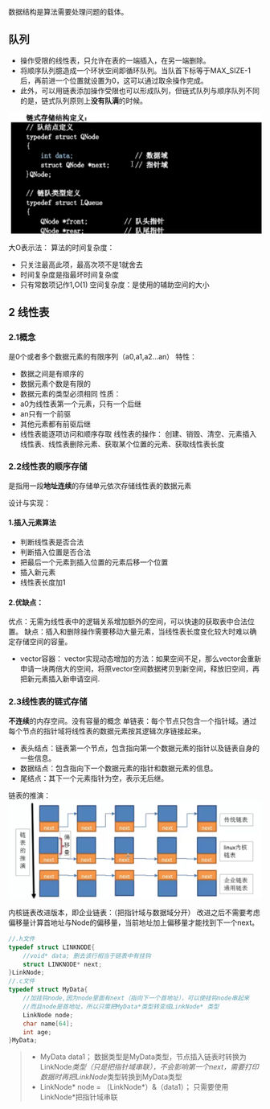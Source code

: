 数据结构是算法需要处理问题的载体。

## 队列
* 操作受限的线性表，只允许在表的一端插入，在另一端删除。
* 将顺序队列臆造成一个环状空间即循环队列。当队首下标等于MAX_SIZE-1 后，再前进一个位置就设置为0，这可以通过取余操作完成。
* 此外，可以用链表添加操作受限也可以形成队列，但链式队列与顺序队列不同的是，链式队列原则上**没有队满**的时候。

![](${currentFileDir}/20230911195430.png)


大O表示法：
算法的时间复杂度：
* 只关注最高此项，最高次项不是1就舍去
* 时间复杂度是指最坏时间复杂度
* 只有常数项记作1,O(1)
空间复杂度：是使用的辅助空间的大小


## 2 线性表
### 2.1概念
是0个或者多个数据元素的有限序列（a0,a1,a2...an）
特性：
* 数据之间是有顺序的
* 数据元素个数是有限的
* 数据元素的类型必须相同
性质：
* a0为线性表第一个元素，只有一个后继
* an只有一个前驱
* 其他元素都有前驱后继
* 线性表能逐项访问和顺序存取
线性表的操作：
创建、销毁、清空、元素插入线性表、线性表删除元素、获取某个位置的元素、获取线性表长度

### 2.2线性表的顺序存储
是指用一段**地址连续**的存储单元依次存储线性表的数据元素

设计与实现：
#### 1.插入元素算法
* 判断线性表是否合法
* 判断插入位置是否合法
* 把最后一个元素到插入位置的元素后移一个位置
* 插入新元素
* 线性表长度加1

#### 2.优缺点：
优点：无需为线性表中的逻辑关系增加额外的空间，可以快速的获取表中合法位置。
缺点：插入和删除操作需要移动大量元素，当线性表长度变化较大时难以确定存储空间的容量。

* vector容器：
vector实现动态增加的方法：如果空间不足，那么vector会重新申请一块两倍大的空间，将原vector空间数据拷贝到新空间，释放旧空间，再把新元素插入新申请空间.

### 2.3线性表的链式存储
**不连续**的内存空间。没有容量的概念
单链表：每个节点只包含一个指针域。通过每个节点的指针域将线性表的数据元素按其逻辑次序链接起来。
* 表头结点：链表第一个节点，包含指向第一个数据元素的指针以及链表自身的一些信息。
* 数据结点：包含指向下一个数据元素的指针和数据元素的信息。
* 尾结点：其下一个元素指针为空，表示无后继。

链表的推演：
![](${currentFileDir}/20230915111051.png) 

内核链表改进版本，即企业链表：（把指针域与数据域分开）
改进之后不需要考虑偏移量计算首地址与Node的偏移量，当前地址加上偏移量才能找到下一个next。
```c++
//.h文件
typedef struct LINKNODE{
    //void* data; 删去该行相当于链表中有挂钩
    struct LINKNODE* next;
}LinkNode;
//.c文件
typedef struct MyData{
    //加挂钩node,因为node里面有next（指向下一个首地址），可以使挂钩node串起来
    //而且node是首地址，所以只需把MyData*类型转变成LinkNode* 类型
    LinkNode node;
    char name[64];
    int age;
}MyData;
```
> * MyData data1；
> 数据类型是MyData类型，节点插入链表时转换为LinkNode*类型（只是把指针域串联），不会影响第一个next，需要打印数据时再把LinkNode*类型转换到MyData类型
> * LinkNode* node = （LinkNode*）&（data1）；
> 只需要使用LinkNode*把指针域串联